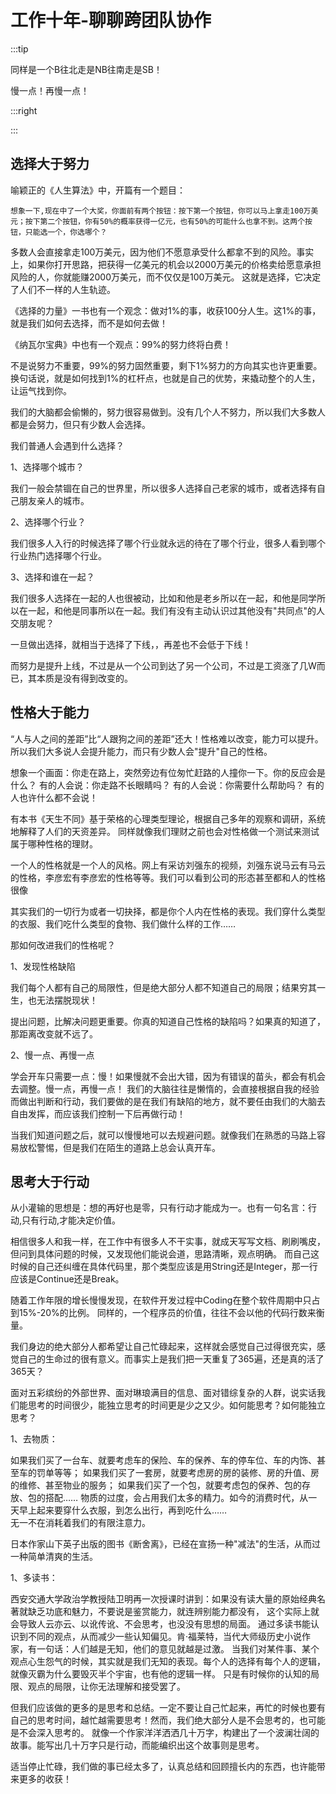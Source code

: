 # 工作十年-聊聊跨团队协作

:::tip 

同样是一个B往北走是NB往南走是SB！  

慢一点！再慢一点！

:::right


:::

## 选择大于努力

喻颖正的《人生算法》中，开篇有一个题目：

    想象一下,现在中了一个大奖，你面前有两个按钮：按下第一个按钮，你可以马上拿走100万美元；按下第二个按钮，你有50%的概率获得一亿元，也有50%的可能什么也拿不到。这两个按钮，只能选一个，你选哪个？

多数人会直接拿走100万美元，因为他们不愿意承受什么都拿不到的风险。事实上，如果你打开思路，把获得一亿美元的机会以2000万美元的价格卖给愿意承担风险的人，你就能赚2000万美元，而不仅仅是100万美元。
这就是选择，它决定了人们不一样的人生轨迹。

《选择的力量》一书也有一个观念：做对1%的事，收获100分人生。这1%的事，就是我们如何去选择，而不是如何去做！

《纳瓦尔宝典》中也有一个观点：99%的努力终将白费！

不是说努力不重要，99%的努力固然重要，剩下1%努力的方向其实也许更重要。
换句话说，就是如何找到1%的杠杆点，也就是自己的优势，来撬动整个的人生，让运气找到你。

我们的大脑都会偷懒的，努力很容易做到。没有几个人不努力，所以我们大多数人都是会努力，但只有少数人会选择。

我们普通人会遇到什么选择？

1、选择哪个城市？

我们一般会禁锢在自己的世界里，所以很多人选择自己老家的城市，或者选择有自己朋友亲人的城市。

2、选择哪个行业？

我们很多人入行的时候选择了哪个行业就永远的待在了哪个行业，很多人看到哪个行业热门选择哪个行业。

3、选择和谁在一起？

我们很多人选择在一起的人也很被动，比如和他是老乡所以在一起，和他是同学所以在一起，和他是同事所以在一起。我们有没有主动认识过其他没有"共同点"的人交朋友呢？

一旦做出选择，就相当于选择了下线，，再差也不会低于下线！

而努力是提升上线，不过是从一个公司到达了另一个公司，不过是工资涨了几W而已，其本质是没有得到改变的。


## 性格大于能力

“人与人之间的差距”比“人跟狗之间的差距”还大！性格难以改变，能力可以提升。所以我们大多说人会提升能力，而只有少数人会"提升"自己的性格。

想象一个画面：你走在路上，突然旁边有位匆忙赶路的人撞你一下。你的反应会是什么？
有的人会说：你走路不长眼睛吗？
有的人会说：你需要什么帮助吗？
有的人也许什么都不会说！

有本书《天生不同》基于荣格的心理类型理论，根据自己多年的观察和调研，系统地解释了人们的天资差异。
同样就像我们理财之前也会对性格做一个测试来测试属于哪种性格的理财。

一个人的性格就是一个人的风格。网上有采访刘强东的视频，刘强东说马云有马云的性格，李彦宏有李彦宏的性格等等。我们可以看到公司的形态甚至都和人的性格很像

其实我们的一切行为或者一切抉择，都是你个人内在性格的表现。我们穿什么类型的衣服、我们吃什么类型的食物、我们做什么样的工作……

那如何改进我们的性格呢？

1、发现性格缺陷

我们每个人都有自己的局限性，但是绝大部分人都不知道自己的局限；结果穷其一生，也无法摆脱现状！

提出问题，比解决问题更重要。你真的知道自己性格的缺陷吗？如果真的知道了，那距离改变就不远了。

2、慢一点、再慢一点

学会开车只需要一点：慢！如果慢就不会出大错，因为有错误的苗头，都会有机会去调整。慢一点，再慢一点！
我们的大脑往往是懒惰的，会直接根据自我的经验而做出判断和行动，我们要做的是在我们有缺陷的地方，就不要任由我们的大脑去自由发挥，而应该我们控制一下后再做行动！

当我们知道问题之后，就可以慢慢地可以去规避问题。就像我们在熟悉的马路上容易放松警惕，但是我们在陌生的道路上总会认真开车。


## 思考大于行动

从小灌输的思想是：想的再好也是零，只有行动才能成为一。也有一句名言：行动,只有行动,才能决定价值。

相信很多人和我一样，在工作中有很多人不干实事，就成天写写文档、刷刷嘴皮，但问到具体问题的时候，又发现他们能说会道，思路清晰，观点明确。
而自己这时候的自己还纠缠在具体代码里，那个类型应该是用String还是Integer，那一行应该是Continue还是Break。

随着工作年限的增长慢慢发现，在软件开发过程中Coding在整个软件周期中只占到15%-20%的比例。
同样的，一个程序员的价值，往往不会以他的代码行数来衡量。

我们身边的绝大部分人都希望让自己忙碌起来，这样就会感觉自己过得很充实，感觉自己的生命过的很有意义。而事实上是我们把一天重复了365遍，还是真的活了365天？

面对五彩缤纷的外部世界、面对琳琅满目的信息、面对错综复杂的人群，说实话我们能思考的时间很少，能独立思考的时间更是少之又少。如何能思考？如何能独立思考？

1、去物质：

  如果我们买了一台车、就要考虑车的保险、车的保养、车的停车位、车的内饰、甚至车的罚单等等；
  如果我们买了一套房，就要考虑房的房的装修、房的升值、房的维修、甚至物业的服务；
  如果我们买了一个包，就要考虑包的保养、包的存放、包的搭配……
  物质的过度，会占用我们太多的精力。如今的消费时代，从一天早上起来要穿什么衣服，到怎么出行，再到吃什么……  
  无一不在消耗着我们的有限注意力。
  
  日本作家山下英子出版的图书《断舍离》，已经在宣扬一种"减法"的生活，从而过一种简单清爽的生活。
  
1、多读书：
  
  西安交通大学政治学教授陆卫明再一次授课时讲到：如果没有读大量的原始经典名著就缺乏功底和魅力，不要说是鉴赏能力，就连辨别能力都没有，
  这个实际上就会导致人云亦云、以讹传讹、不会思考，也没没有思想的局面。
  通过多读书能认识到不同的观点，从而减少一些认知偏见。肯·福莱特，当代大师级历史小说作家，有一句话：人们越是无知，他们的意见就越是过激。
  当我们对某件事、某个观点心生怨气的时候，其实就是我们无知的表现。每个人的选择有每个人的逻辑，就像灭霸为什么要毁灭半个宇宙，也有他的逻辑一样。
  只是有时候你的认知的局限、观点的局限，让你无法理解和接受罢了。
  

但我们应该做的更多的是思考和总结。一定不要让自己忙起来，再忙的时候也要有自己的思考时间，越忙越需要思考！然而，我们绝大部分人是不会思考的，也可能是不会深入思考的。
就像一个作家洋洋洒洒几十万字，构建出了一个波澜壮阔的故事。能写出几十万字只是行动，而能编织出这个故事则是思考。

适当停止忙碌，我们做的事已经太多了，认真总结和回顾擅长内的东西，也许能带来更多的收获！



